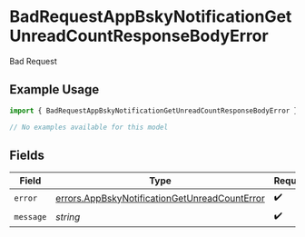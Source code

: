 # BadRequestAppBskyNotificationGetUnreadCountResponseBodyError

Bad Request

## Example Usage

```typescript
import { BadRequestAppBskyNotificationGetUnreadCountResponseBodyError } from "@speakeasy-api/bluesky/models/errors";

// No examples available for this model
```

## Fields

| Field                                                                                                          | Type                                                                                                           | Required                                                                                                       | Description                                                                                                    |
| -------------------------------------------------------------------------------------------------------------- | -------------------------------------------------------------------------------------------------------------- | -------------------------------------------------------------------------------------------------------------- | -------------------------------------------------------------------------------------------------------------- |
| `error`                                                                                                        | [errors.AppBskyNotificationGetUnreadCountError](../../models/errors/appbskynotificationgetunreadcounterror.md) | :heavy_check_mark:                                                                                             | N/A                                                                                                            |
| `message`                                                                                                      | *string*                                                                                                       | :heavy_check_mark:                                                                                             | N/A                                                                                                            |